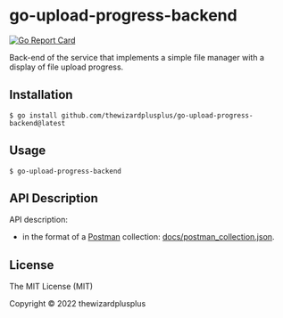 # go-upload-progress-backend

[![Go Report Card](https://goreportcard.com/badge/github.com/thewizardplusplus/go-upload-progress-backend)](https://goreportcard.com/report/github.com/thewizardplusplus/go-upload-progress-backend)

Back-end of the service that implements a simple file manager with a display of file upload progress.

## Installation

```
$ go install github.com/thewizardplusplus/go-upload-progress-backend@latest
```

## Usage

```
$ go-upload-progress-backend
```

## API Description

API description:

- in the format of a [Postman](https://www.postman.com/) collection: [docs/postman_collection.json](docs/postman_collection.json).

## License

The MIT License (MIT)

Copyright &copy; 2022 thewizardplusplus
